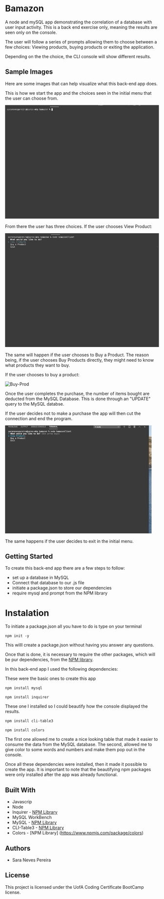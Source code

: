 # Bamazon

 A node and mySQL app demonstrating the correlation of a database with user input activity. This is a back end exercise only, meaning the results are seen only on the console. 
 
 The user will follow a series of prompts allowing them to choose between a few choices: Viewing products, buying products or exiting the application. 

 Depending on the the choice, the CLI console will show different results.

 ## Sample Images

 Here are some images that can help visualize what this back-end app does.

 This is how we start the app and the choices seen in the initial menu that the user can choose from.

 ![initial-menu](./images/initial-menu.gif)

 From there the user has three choices. If the user chooses View Product:

 ![View-Table](./images/viewtable.gif)

 The same will happen if the user chooses to Buy a Product. The reason being, if the user chooses Buy Products directly, they might need to know what products they want to buy. 

 If the user chooses to buy a product: 

 ![Buy-Prod](./images/buyProd.gif)

Once the user completes the purchase, the number of items bought are deducted from the MySQL Database. This is done through an "UPDATE" query to the MySQL databse.

If the user decides not to make a purchase the app will then cut the connection and end the program.

![No-Purchase](./images/nopurchase.gif)


The same happens if the user decides to exit in the initial menu. 

## Getting Started

To create this back-end app there are a few steps to follow:

* set up a database in MySQL
* Connect that database to our .js file
* initiate a package.json to store our dependencies
* require mysql and prompt from the NPM library

# Instalation

To initiate a package.json all you have to do is type on your terminal

```
npm init -y
```

This willl create a package.json without having you answer any questions. 

Once that is done, it is necessary to require the other packages, which will be pur dependencies, from the [NPM library](https://www.npmjs.com/). 

In this back-end app I used the following dependencies:

These were the basic ones to create this app

```
npm install mysql
````

```
npm install inquirer
```

These one I installed so I could beautify how the console displayed the results.

```
npm install cli-table3
```

```
npm install colors
```

The first one allowed me to create a nice looking table that made it easier to consume the data from the MySQL database. The second, allowed me to give color to some words and numbers and make them pop out in the console. 

Once all these dependencies were installed, then it made it possible to create the app. It is important to note that the beautifying npm packages were only installed after the app was already functional. 

## Built With

* Javascrip
* Node
* Inquirer - [NPM Library](https://www.npmjs.com//package/inquirer#prompt)
* MySQL WorkBench
* MySQL - [NPM Library](https://www.npmjs.com/package/mysql)
* CLI-Table3 - [NPM Library](https://www.npmjs.com/package/cli-table3)
* Colors - [NPM Library] (https://www.npmjs.com/package/colors)

## Authors

* Sara Neves Pereira

## License

This project is licensed under the UofA Coding Certificate BootCamp license.


